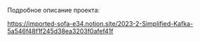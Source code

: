 Подробное описание проекта:

https://imported-sofa-e34.notion.site/2023-2-Simplified-Kafka-5a546f48f1f245d38ea3203f0afef41f
